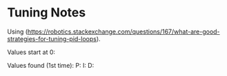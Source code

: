 # Tuning Notes #

Using (https://robotics.stackexchange.com/questions/167/what-are-good-strategies-for-tuning-pid-loops).

Values start at 0:

Values found (1st time):
P: 
I: 
D: 
